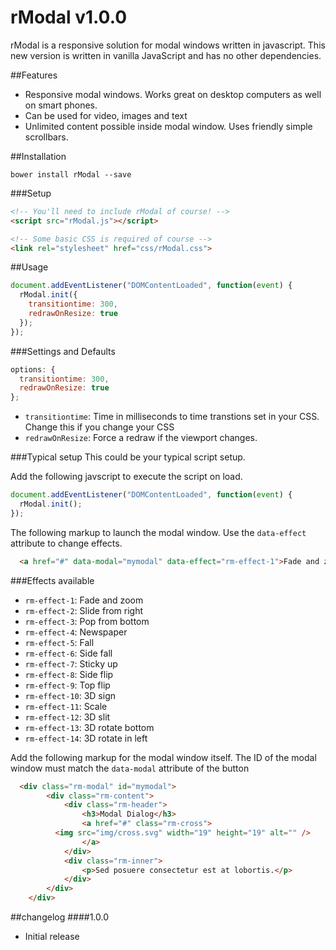 rModal v1.0.0
=======
rModal is a responsive solution for modal windows written in javascript. This new version is written in vanilla JavaScript and has no other dependencies.

##Features
* Responsive modal windows. Works great on desktop computers as well on smart phones.
* Can be used for video, images and text
* Unlimited content possible inside modal window. Uses friendly simple scrollbars.

##Installation
```
bower install rModal --save
```

###Setup
```html
<!-- You'll need to include rModal of course! -->
<script src="rModal.js"></script>

<!-- Some basic CSS is required of course -->
<link rel="stylesheet" href="css/rModal.css">
```
##Usage
```javascript
document.addEventListener("DOMContentLoaded", function(event) {
  rModal.init({
    transitiontime: 300,
    redrawOnResize: true
  });
});
```

###Settings and Defaults
```javascript
options: {
  transitiontime: 300,
  redrawOnResize: true
};
```
* `transitiontime`: Time in milliseconds to time transtions set in your CSS. Change this if you change your CSS
* `redrawOnResize`: Force a redraw if the viewport changes.


###Typical setup
This could be your typical script setup.

Add the following javscript to execute the script on load.
```javascript
document.addEventListener("DOMContentLoaded", function(event) {
  rModal.init();
});
```

The following markup to launch the modal window. Use the `data-effect` attribute to change effects.
```html
  <a href="#" data-modal="mymodal" data-effect="rm-effect-1">Fade and zoom</a>
```
###Effects available
* `rm-effect-1`: Fade and zoom
* `rm-effect-2`: Slide from right
* `rm-effect-3`: Pop from bottom
* `rm-effect-4`: Newspaper
* `rm-effect-5`: Fall
* `rm-effect-6`: Side fall
* `rm-effect-7`: Sticky up
* `rm-effect-8`: Side flip
* `rm-effect-9`: Top flip
* `rm-effect-10`: 3D sign
* `rm-effect-11`: Scale
* `rm-effect-12`: 3D slit
* `rm-effect-13`: 3D rotate bottom
* `rm-effect-14`: 3D rotate in left

Add the following markup for the modal window itself. The ID of the modal window must match the `data-modal` attribute of the button
```html
  <div class="rm-modal" id="mymodal">
		<div class="rm-content">
			<div class="rm-header">
				<h3>Modal Dialog</h3>
				<a href="#" class="rm-cross">
          <img src="img/cross.svg" width="19" height="19" alt="" />
				</a>
			</div>
			<div class="rm-inner">
				<p>Sed posuere consectetur est at lobortis.</p>
			</div>
		</div>
	</div>  
```

##changelog
####1.0.0
* Initial release
